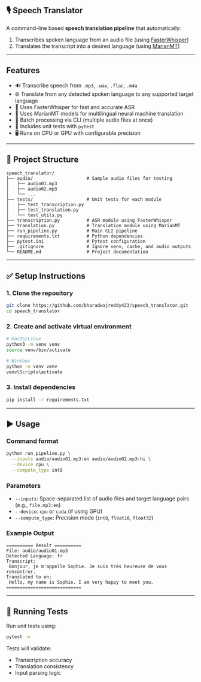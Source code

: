 
## 🎙️ Speech Translator

A command-line based **speech translation pipeline** that automatically:
1. Transcribes spoken language from an audio file (using [FasterWhisper](https://github.com/SYSTRAN/faster-whisper))
2. Translates the transcript into a desired language (using [MarianMT](https://huggingface.co/Helsinki-NLP))

---

##  Features

- 🔊 Transcribe speech from `.mp3`, `.wav`, `.flac`, `.m4a`
- 🌐 Translate from any detected spoken language to any supported target language
- 🧠 Uses FasterWhisper for fast and accurate ASR
- 🤖 Uses MarianMT models for multilingual neural machine translation
- 🔁 Batch processing via CLI (multiple audio files at once)
- 🧪 Includes unit tests with `pytest`
- 🖥️ Runs on CPU or GPU with configurable precision

---

## 📁 Project Structure

```text
speech_translator/
├── audio/                    # Sample audio files for testing
│   ├── audio01.mp3
│   ├── audio02.mp3
│   └── ...
├── tests/                    # Unit tests for each module
│   ├── test_transcription.py
│   ├── test_translation.py
│   └── test_utils.py
├── transcription.py          # ASR module using FasterWhisper
├── translation.py            # Translation module using MarianMT
├── run_pipeline.py           # Main CLI pipeline
├── requirements.txt          # Python dependencies
├── pytest.ini                # Pytest configuration
├── .gitignore                # Ignore venv, cache, and audio outputs
└── README.md                 # Project documentation
````

---

## ✅ Setup Instructions

### 1. Clone the repository

```bash
git clone https://github.com/bharadwajreddy423/speech_translator.git
cd speech_translator
```

### 2. Create and activate virtual environment

```bash
# macOS/Linux
python3 -m venv venv
source venv/bin/activate

# Windows
python -m venv venv
venv\Scripts\activate
```

### 3. Install dependencies

```bash
pip install -r requirements.txt
```

---

## ▶️ Usage

### Command format

```bash
python run_pipeline.py \
  --inputs audio/audio01.mp3:en audio/audio02.mp3:hi \
  --device cpu \
  --compute_type int8
```

### Parameters

* `--inputs`: Space-separated list of audio files and target language pairs (e.g., `file.mp3:en`)
* `--device`: `cpu` or `cuda` (if using GPU)
* `--compute_type`: Precision mode (`int8`, `float16`, `float32`)

### Example Output

```
========== Result ==========
File: audio/audio01.mp3
Detected Language: fr
Transcript:
 Bonjour, je m'appelle Sophie. Je suis très heureuse de vous rencontrer.
Translated to en:
 Hello, my name is Sophie. I am very happy to meet you.
============================
```

---

## 🧪 Running Tests

Run unit tests using:

```bash
pytest -v
```

Tests will validate:

* Transcription accuracy
* Translation consistency
* Input parsing logic

